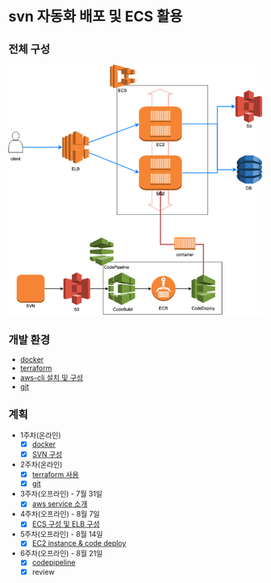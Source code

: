 # svn 자동화 배포 및 ECS 활용

## 전체 구성

![전체 구성](./etc/images/outline.png)

## 개발 환경

- [docker](./etc/docker.md)
- [terraform](./etc/terraform.md)
- [aws-cli 설치 및 구성](https://docs.aws.amazon.com/ko_kr/streams/latest/dev/kinesis-tutorial-cli-installation.html)
- [git](https://git-scm.com/book/ko/v2/%EC%8B%9C%EC%9E%91%ED%95%98%EA%B8%B0-Git-%EC%84%A4%EC%B9%98)

## 계획

- 1주차(온라인)
    - [x] [docker](./etc/docker.md)
    - [x] [SVN 구성](./etc/svn.md)
- 2주차(온라인)
    - [x] [terraform 사용](./etc/terraform.md)
    - [x] [git](./etc/git.md)
- 3주차(오프라인) - 7월 31일
    - [x] [aws service 소개](./week1.md)
- 4주차(오프라인) - 8월 7일
    - [x] [ECS 구성 및 ELB 구성](./week2.md)
- 5주차(오프라인) - 8월 14일
    - [x] [EC2 instance & code deploy](./week3.md)
- 6주차(오프라인) - 8월 21일
    - [x] [codepipeline](./week4.md)
    - [x] review